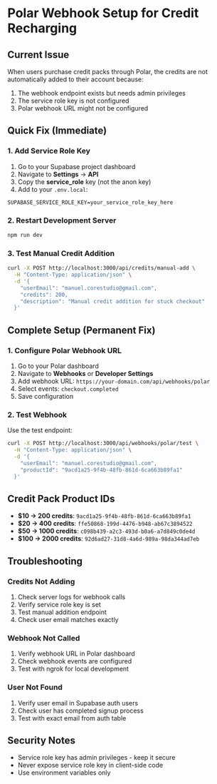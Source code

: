 # Polar Webhook Setup for Credit Recharging

## Current Issue
When users purchase credit packs through Polar, the credits are not automatically added to their account because:
1. The webhook endpoint exists but needs admin privileges
2. The service role key is not configured
3. Polar webhook URL might not be configured

## Quick Fix (Immediate)

### 1. Add Service Role Key
1. Go to your Supabase project dashboard
2. Navigate to **Settings** → **API**
3. Copy the **service_role** key (not the anon key)
4. Add to your `.env.local`:

```env
SUPABASE_SERVICE_ROLE_KEY=your_service_role_key_here
```

### 2. Restart Development Server
```bash
npm run dev
```

### 3. Test Manual Credit Addition
```bash
curl -X POST http://localhost:3000/api/credits/manual-add \
  -H "Content-Type: application/json" \
  -d '{
    "userEmail": "manuel.corestudio@gmail.com",
    "credits": 200,
    "description": "Manual credit addition for stuck checkout"
  }'
```

## Complete Setup (Permanent Fix)

### 1. Configure Polar Webhook URL
1. Go to your Polar dashboard
2. Navigate to **Webhooks** or **Developer Settings**
3. Add webhook URL: `https://your-domain.com/api/webhooks/polar`
4. Select events: `checkout.completed`
5. Save configuration

### 2. Test Webhook
Use the test endpoint:
```bash
curl -X POST http://localhost:3000/api/webhooks/polar/test \
  -H "Content-Type: application/json" \
  -d '{
    "userEmail": "manuel.corestudio@gmail.com",
    "productId": "9acd1a25-9f4b-48fb-861d-6ca663b89fa1"
  }'
```

## Credit Pack Product IDs
- **$10 → 200 credits**: `9acd1a25-9f4b-48fb-861d-6ca663b89fa1`
- **$20 → 400 credits**: `ffe50868-199d-4476-b948-ab67c3894522`
- **$50 → 1000 credits**: `c098b439-a2c3-493d-b0a6-a7d849c0de4d`
- **$100 → 2000 credits**: `92d6ad27-31d8-4a6d-989a-98da344ad7eb`

## Troubleshooting

### Credits Not Adding
1. Check server logs for webhook calls
2. Verify service role key is set
3. Test manual addition endpoint
4. Check user email matches exactly

### Webhook Not Called
1. Verify webhook URL in Polar dashboard
2. Check webhook events are configured
3. Test with ngrok for local development

### User Not Found
1. Verify user email in Supabase auth users
2. Check user has completed signup process
3. Test with exact email from auth table

## Security Notes
- Service role key has admin privileges - keep it secure
- Never expose service role key in client-side code
- Use environment variables only
